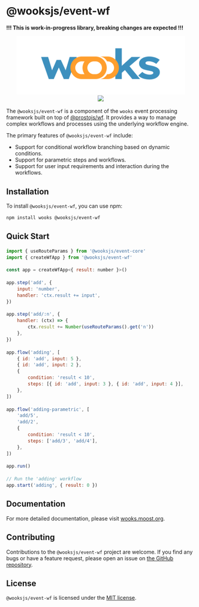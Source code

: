 # @wooksjs/event-wf

**!!! This is work-in-progress library, breaking changes are expected !!!**

<p align="center">
<img src="../../wooks-logo.png" width="450px"><br>
<a  href="https://github.com/wooksjs/wooksjs/blob/main/LICENSE">
    <img src="https://img.shields.io/badge/License-MIT-green?style=for-the-badge" />
</a>
</p>

The `@wooksjs/event-wf` is a component of the `wooks` event processing framework built on top of [@prostojs/wf](https://github.com/prostojs/wf). It provides a way to manage complex workflows and processes using the underlying workflow engine.

The primary features of `@wooksjs/event-wf` include:

- Support for conditional workflow branching based on dynamic conditions.
- Support for parametric steps and workflows.
- Support for user input requirements and interaction during the workflows.

## Installation

To install `@wooksjs/event-wf`, you can use npm:

```sh
npm install wooks @wooksjs/event-wf
```

## Quick Start

```js
import { useRouteParams } from '@wooksjs/event-core'
import { createWfApp } from '@wooksjs/event-wf'

const app = createWfApp<{ result: number }>()

app.step('add', {
    input: 'number',
    handler: 'ctx.result += input',
})

app.step('add/:n', {
    handler: (ctx) => {
        ctx.result += Number(useRouteParams().get('n'))
    },
})

app.flow('adding', [
    { id: 'add', input: 5 },
    { id: 'add', input: 2 },
    {
        condition: 'result < 10',
        steps: [{ id: 'add', input: 3 }, { id: 'add', input: 4 }],
    },
])

app.flow('adding-parametric', [
    'add/5',
    'add/2',
    {
        condition: 'result < 10',
        steps: ['add/3', 'add/4'],
    },
])

app.run()

// Run the 'adding' workflow
app.start('adding', { result: 0 })
```

## Documentation

For more detailed documentation, please visit [wooks.moost.org](https://wooks.moost.org/wfapp/).

## Contributing

Contributions to the `@wooksjs/event-wf` project are welcome. If you find any bugs or have a feature request, please open an issue on [the GitHub repository](https://github.com/wooksjs/wooksjs).

## License

`@wooksjs/event-wf` is licensed under the [MIT license](https://github.com/wooksjs/wooksjs/blob/main/LICENSE).
